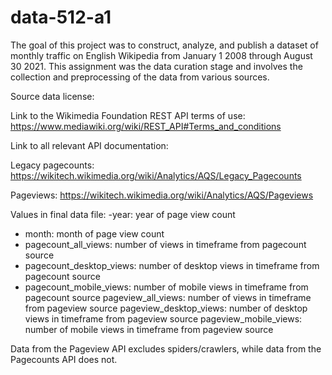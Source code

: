 # data-512-a1

The goal of this project was to construct, analyze, and publish a dataset of monthly traffic on English Wikipedia from January 1 2008 through August 30 2021. This assignment was the data curation stage and involves the collection and preprocessing of the data from various sources.

Source data license: 

Link to the Wikimedia Foundation REST API terms of use: https://www.mediawiki.org/wiki/REST_API#Terms_and_conditions

Link to all relevant API documentation:

Legacy pagecounts: https://wikitech.wikimedia.org/wiki/Analytics/AQS/Legacy_Pagecounts

Pageviews: https://wikitech.wikimedia.org/wiki/Analytics/AQS/Pageviews


Values in final data file:
-year: year of page view count
- month: month of page view count
- pagecount_all_views: number of views in timeframe from pagecount source
- pagecount_desktop_views: number of desktop views in timeframe from pagecount source
- pagecount_mobile_views: number of mobile views in timeframe from pagecount source
pageview_all_views: number of views in timeframe from pageview source
pageview_desktop_views: number of desktop views in timeframe from pageview source
pageview_mobile_views: number of mobile views in timeframe from pageview source


Data from the Pageview API excludes spiders/crawlers, while data from the Pagecounts API does not.
